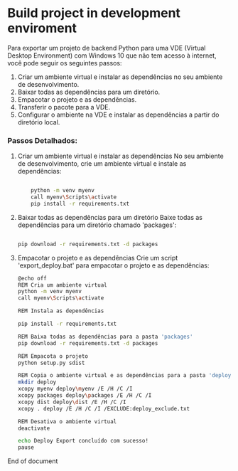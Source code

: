 # Build project in development enviroment

Para exportar um projeto de backend Python para uma VDE (Virtual Desktop Environment) com Windows 10 que não tem acesso à internet, você pode seguir os seguintes passos:

1. Criar um ambiente virtual e instalar as dependências no seu ambiente de desenvolvimento.
2. Baixar todas as dependências para um diretório.
3. Empacotar o projeto e as dependências.
4. Transferir o pacote para a VDE.
5. Configurar o ambiente na VDE e instalar as dependências a partir do diretório local.


### Passos Detalhados:
1. Criar um ambiente virtual e instalar as dependências
No seu ambiente de desenvolvimento, crie um ambiente virtual e instale as dependências:

    ```bash

        python -m venv myenv
        call myenv\Scripts\activate
        pip install -r requirements.txt
    ```

2. Baixar todas as dependências para um diretório
Baixe todas as dependências para um diretório chamado 'packages':


    ```bash

    pip download -r requirements.txt -d packages
    ```

3. Empacotar o projeto e as dependências
Crie um script 'export_deploy.bat' para empacotar o projeto e as dependências:


    ```bash
    @echo off
    REM Cria um ambiente virtual
    python -m venv myenv
    call myenv\Scripts\activate

    REM Instala as dependências

    pip install -r requirements.txt

    REM Baixa todas as dependências para a pasta 'packages'
    pip download -r requirements.txt -d packages

    REM Empacota o projeto
    python setup.py sdist

    REM Copia o ambiente virtual e as dependências para a pasta 'deploy'
    mkdir deploy
    xcopy myenv deploy\myenv /E /H /C /I
    xcopy packages deploy\packages /E /H /C /I
    xcopy dist deploy\dist /E /H /C /I
    xcopy . deploy /E /H /C /I /EXCLUDE:deploy_exclude.txt

    REM Desativa o ambiente virtual
    deactivate

    echo Deploy Export concluído com sucesso!
    pause
    ```



End of document